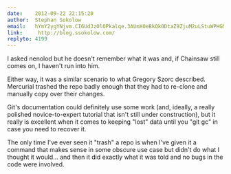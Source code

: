```yaml
---
date:    2012-09-22 22:15:20
author:  Stephan Sokolow
email:   hYmY2ygYNjvm.CI6UdJzOlOPkalqe.3AUmXOeBkQkODtaZ9ZjuM2uLStuWPHGMdNhWkLcE7frh
link:     http://blog.ssokolow.com/
replyto: 4199
---
```


I asked nenolod but he doesn't remember what it was and, if Chainsaw
still comes on, I haven't run into him.

Either way, it was a similar scenario to what Gregory Szorc described.
Mercurial trashed the repo badly enough that they had to re-clone and
manually copy over their changes.

Git's documentation could definitely use some work (and, ideally, a
really polished novice-to-expert tutorial that isn't still under
construction), but it really is excellent when it comes to keeping
"lost" data until you "git gc" in case you need to recover it.

The only time I've ever seen it "trash" a repo is when I've given it a
command that makes sense in some obscure use case but didn't do what I
thought it would... and then it did exactly what it was told and no
bugs in the code were involved.
